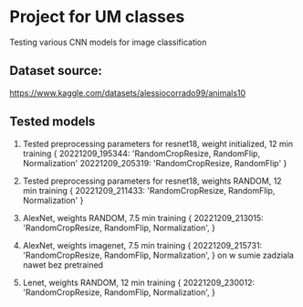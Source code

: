 # Project for UM classes
Testing various CNN models for image classification

## Dataset source:
https://www.kaggle.com/datasets/alessiocorrado99/animals10


## Tested models
1. Tested preprocessing parameters for resnet18, weight initialized, 12 min training
{
    20221209_195344: 'RandomCropResize, RandomFlip, Normalization'
    20221209_205319: 'RandomCropResize, RandomFlip'
}

2. Tested preprocessing parameters for resnet18, weights RANDOM, 12 min training
{
    20221209_211433: 'RandomCropResize, RandomFlip, Normalization'
}

3. AlexNet, weights RANDOM, 7.5 min training
{
    20221209_213015: 'RandomCropResize, RandomFlip, Normalization', 
}

4. AlexNet, weights imagenet, 7.5 min training
{
    20221209_215731: 'RandomCropResize, RandomFlip, Normalization', 
}
on w sumie zadziala nawet bez pretrained

5. Lenet, weights RANDOM, 12 min training
{
    20221209_230012: 'RandomCropResize, RandomFlip, Normalization', 
}
